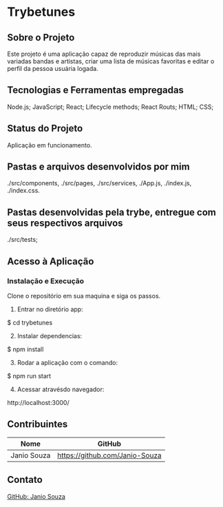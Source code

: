 # Trybetunes

## Sobre o Projeto
Este projeto é uma aplicação capaz de reproduzir músicas das mais variadas bandas e artistas, criar uma lista de músicas favoritas e editar o perfil da pessoa usuária logada.

## Tecnologias e Ferramentas empregadas

Node.js;
JavaScript;
React;
Lifecycle methods;
React Routs;
HTML;
CSS;

## Status do Projeto
Aplicação em funcionamento.

## Pastas e arquivos desenvolvidos por mim

./src/components, 
./src/pages,
./src/services,
./App.js,
./index.js,
./index.css.

## Pastas desenvolvidas pela trybe, entregue com seus respectivos arquivos

./src/tests;



## Acesso à Aplicação
### Instalação e Execução

Clone o repositório em sua maquina e siga os passos.

1. Entrar no diretório app:

  $ cd trybetunes

2. Instalar dependencias:
  
  $ npm install

3. Rodar a aplicação com o comando:

  $ npm run start

4. Acessar atravésdo navegador:

  <p>http://localhost:3000/</p>

## Contribuintes
|Nome|GitHub|
| -------- | -------- |
|Janio Souza|https://github.com/Janio-Souza|

## Contato
[GitHub: Janio Souza](https://github.com/Janio-Souza)
